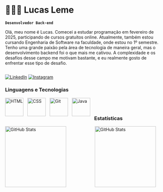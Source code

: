 # 👨🏻‍💻 Lucas Leme

**`Desenvolvedor Back-end`**

Olá, meu nome é Lucas. Comecei a estudar programação em fevereiro de 2025, participando de cursos gratuitos online. Atualmente, também estou cursando Engenharia de Software na faculdade, onde estou no 1º semestre. Tenho uma grande paixão pela área de tecnologia de maneira geral, mas o desenvolvimento backend foi o que mais me cativou. A complexidade e os desafios desse campo me motivam bastante, e eu realmente gosto de enfrentar esse tipo de desafio.
##

[![LinkedIn](https://img.shields.io/badge/LinkedIn-0077B5?style=for-the-badge&logo=linkedin&logoColor=white)](https://www.linkedin.com/in/lucas-leme-9796a9248/)
[![Instagram](https://img.shields.io/badge/-Instagram-%23E4405F?style=for-the-badge&logo=instagram&logoColor=white)](https://www.instagram.com/lucas13leme/)


### Linguagens e Tecnologias

<img 
    align="left" 
    alt="HTML"
    title="HTML" 
    width="60px" 
    style="padding-right: 10px;" 
    src="https://cdn.jsdelivr.net/gh/devicons/devicon@latest/icons/html5/html5-original.svg" 
/>
<img 
    align="left" 
    alt="CSS" 
    title="CSS"
    width="60px" 
    style="padding-right: 10px;" 
    src="https://cdn.jsdelivr.net/gh/devicons/devicon@latest/icons/css3/css3-original.svg" 
/>
<img 
    align="left" 
    alt="Git" 
    title="Git"
    width="60px" 
    style="padding-right: 10px;" 
    src="https://cdn.jsdelivr.net/gh/devicons/devicon@latest/icons/git/git-original.svg" 
/>

<img align="left" 
    alt="Java" 
    title="Java"
    width="60px" 
    style="padding-right: 10px;" src="https://cdn.jsdelivr.net/gh/devicons/devicon@latest/icons/java/java-original.svg" />

<br/>
<br/>


### Estatísticas

<p>
  <img 
    align="left" 
    alt="GitHub Stats" 
    height="200" 
    style="padding-right: 10px;" 
    src="https://github-readme-stats.vercel.app/api?username=LucasLeme102&show_icons=true&theme=darcula&include_all_commits=true&locale=pt-br" 
  />
<p>    
    <img 
      align="right" 
      alt="GitHub Stats" 
      height="200" 
        style="padding-right: 10px;" 
      src="https://github-readme-stats.vercel.app/api/top-langs/?username=LucasLeme102&theme=darcula&layout=compact&custom_title=Tecnologias&langs_count=9" 
  />

</p>
